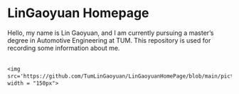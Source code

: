 # LinGaoyuan Homepage

Hello, my name is Lin Gaoyuan, and I am currently pursuing a master’s degree in Automotive Engineering at TUM. This repository is used for recording some information about me.

                                                                               <img src='https://github.com/TumLinGaoyuan/LinGaoyuanHomePage/blob/main/picture/LinGaoyuan_picture.jpg' width = "150px">



